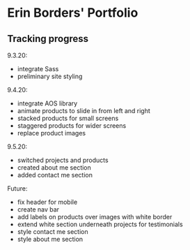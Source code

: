 # Erin Borders' Portfolio


## Tracking progress

9.3.20:
- integrate Sass
- preliminary site styling

9.4.20:
- integrate AOS library
- animate products to slide in from left and right
- stacked products for small screens
- staggered products for wider screens 
- replace product images

9.5.20:
- switched projects and products
- created about me section
- added contact me section


Future:
- fix header for mobile
- create nav bar
- add labels on products over images with white border
- extend white section underneath projects for testimonials
- style contact me section
- style about me section